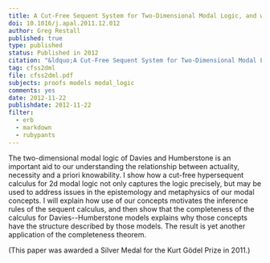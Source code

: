 ```yaml
---
title: A Cut-Free Sequent System for Two-Dimensional Modal Logic, and why it matters
doi: 10.1016/j.apal.2011.12.012
author: Greg Restall
published: true
type: published
status: Published in 2012
citation: "&ldquo;A Cut-Free Sequent System for Two-Dimensional Modal Logic&mdash;and why it matters,&rdquo; <em>Annals of Pure and Applied Logic</em> 2012 (163:11) 1611&ndash;1623"
tag: cfss2dml
file: cfss2dml.pdf
subjects: proofs models modal_logic
comments: yes
date: 2012-11-22
publishdate: 2012-11-22
filter:
  - erb
  - markdown
  - rubypants
---
```

The two-dimensional modal logic of Davies and Humberstone is an important aid to our understanding the relationship between actuality, necessity and a priori knowability. I show how a cut-free hypersequent calculus for 2d modal logic not only captures the logic precisely, but may be used to address issues in the epistemology and metaphysics of our modal concepts. I will explain how use of our concepts motivates the inference rules of the sequent calculus, and then show that the completeness of the calculus for Davies--Humberstone models explains why those concepts have the structure described by those models. The result is yet another application of the completeness theorem.

(This paper was awarded a Silver Medal for the Kurt Go&#x308;del Prize in 2011.)